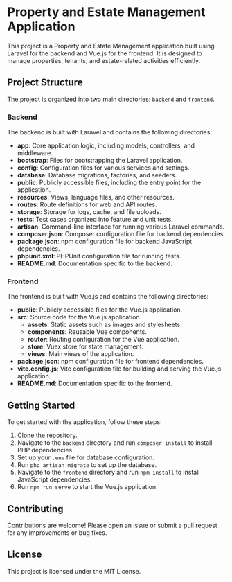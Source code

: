 # Property and Estate Management Application

This project is a Property and Estate Management application built using Laravel for the backend and Vue.js for the frontend. It is designed to manage properties, tenants, and estate-related activities efficiently.

## Project Structure

The project is organized into two main directories: `backend` and `frontend`.

### Backend

The backend is built with Laravel and contains the following directories:

- **app**: Core application logic, including models, controllers, and middleware.
- **bootstrap**: Files for bootstrapping the Laravel application.
- **config**: Configuration files for various services and settings.
- **database**: Database migrations, factories, and seeders.
- **public**: Publicly accessible files, including the entry point for the application.
- **resources**: Views, language files, and other resources.
- **routes**: Route definitions for web and API routes.
- **storage**: Storage for logs, cache, and file uploads.
- **tests**: Test cases organized into feature and unit tests.
- **artisan**: Command-line interface for running various Laravel commands.
- **composer.json**: Composer configuration file for backend dependencies.
- **package.json**: npm configuration file for backend JavaScript dependencies.
- **phpunit.xml**: PHPUnit configuration file for running tests.
- **README.md**: Documentation specific to the backend.

### Frontend

The frontend is built with Vue.js and contains the following directories:

- **public**: Publicly accessible files for the Vue.js application.
- **src**: Source code for the Vue.js application.
  - **assets**: Static assets such as images and stylesheets.
  - **components**: Reusable Vue components.
  - **router**: Routing configuration for the Vue application.
  - **store**: Vuex store for state management.
  - **views**: Main views of the application.
- **package.json**: npm configuration file for frontend dependencies.
- **vite.config.js**: Vite configuration file for building and serving the Vue.js application.
- **README.md**: Documentation specific to the frontend.

## Getting Started

To get started with the application, follow these steps:

1. Clone the repository.
2. Navigate to the `backend` directory and run `composer install` to install PHP dependencies.
3. Set up your `.env` file for database configuration.
4. Run `php artisan migrate` to set up the database.
5. Navigate to the `frontend` directory and run `npm install` to install JavaScript dependencies.
6. Run `npm run serve` to start the Vue.js application.

## Contributing

Contributions are welcome! Please open an issue or submit a pull request for any improvements or bug fixes.

## License

This project is licensed under the MIT License.